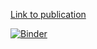  [Link to publication](https://doi.org/10.1080/13506285.2020.1742826)
 
 [![Binder](https://mybinder.org/badge_logo.svg)](https://mybinder.org/v2/gh/grszkthfr/replication-zwickel-vo/master?urlpath=rstudio)
